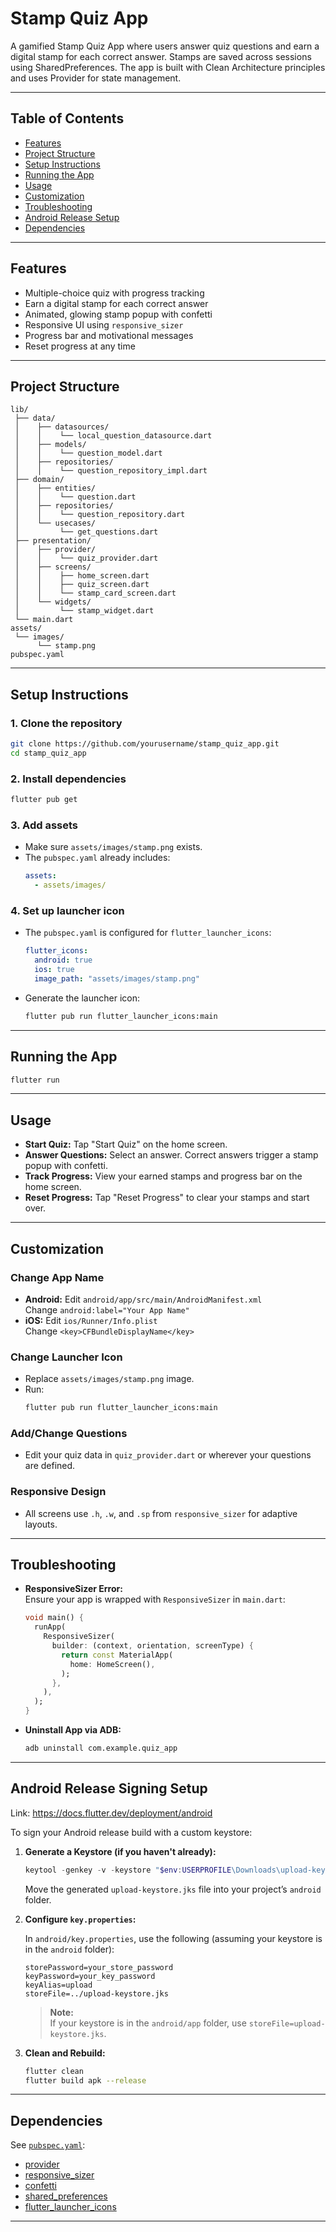 # Stamp Quiz App

A gamified Stamp Quiz App where users answer quiz questions and earn a digital stamp for each correct answer. Stamps are saved across sessions using SharedPreferences. The app is built with Clean Architecture principles and uses Provider for state management.

---

## Table of Contents

- [Features](#features)
- [Project Structure](#project-structure)
- [Setup Instructions](#setup-instructions)
- [Running the App](#running-the-app)
- [Usage](#usage)
- [Customization](#customization)
- [Troubleshooting](#troubleshooting)
- [Android Release Setup](#Android-Release-Signing-Setup)
- [Dependencies](#dependencies)

---

## Features

- Multiple-choice quiz with progress tracking
- Earn a digital stamp for each correct answer
- Animated, glowing stamp popup with confetti
- Responsive UI using `responsive_sizer`
- Progress bar and motivational messages
- Reset progress at any time

---

## Project Structure

```
lib/
 ├── data/
 │    ├── datasources/
 │    │    └── local_question_datasource.dart
 │    ├── models/
 │    │    └── question_model.dart
 │    ├── repositories/
 │    │    └── question_repository_impl.dart
 ├── domain/
 │    ├── entities/
 │    │    └── question.dart
 │    ├── repositories/
 │    │    └── question_repository.dart
 │    └── usecases/
 │         └── get_questions.dart
 ├── presentation/
 │    ├── provider/
 │    │    └── quiz_provider.dart
 │    ├── screens/
 │    │    ├── home_screen.dart
 │    │    ├── quiz_screen.dart
 │    │    └── stamp_card_screen.dart
 │    └── widgets/
 │         └── stamp_widget.dart
 └── main.dart
assets/
 └── images/
      └── stamp.png
pubspec.yaml
```

---

## Setup Instructions

### 1. **Clone the repository**

```sh
git clone https://github.com/yourusername/stamp_quiz_app.git
cd stamp_quiz_app
```

### 2. **Install dependencies**

```sh
flutter pub get
```

### 3. **Add assets**

- Make sure `assets/images/stamp.png` exists.
- The `pubspec.yaml` already includes:
  ```yaml
  assets:
    - assets/images/
  ```

### 4. **Set up launcher icon**

- The `pubspec.yaml` is configured for `flutter_launcher_icons`:
  ```yaml
  flutter_icons:
    android: true
    ios: true
    image_path: "assets/images/stamp.png"
  ```
- Generate the launcher icon:
  ```sh
  flutter pub run flutter_launcher_icons:main
  ```

---

## Running the App

```sh
flutter run
```

---

## Usage

- **Start Quiz:** Tap "Start Quiz" on the home screen.
- **Answer Questions:** Select an answer. Correct answers trigger a stamp popup with confetti.
- **Track Progress:** View your earned stamps and progress bar on the home screen.
- **Reset Progress:** Tap "Reset Progress" to clear your stamps and start over.

---

## Customization

### Change App Name

- **Android:** Edit `android/app/src/main/AndroidManifest.xml`  
  Change `android:label="Your App Name"`
- **iOS:** Edit `ios/Runner/Info.plist`  
  Change `<key>CFBundleDisplayName</key>`

### Change Launcher Icon

- Replace `assets/images/stamp.png` image.
- Run:
  ```sh
  flutter pub run flutter_launcher_icons:main
  ```

### Add/Change Questions

- Edit your quiz data in `quiz_provider.dart` or wherever your questions are defined.

### Responsive Design

- All screens use `.h`, `.w`, and `.sp` from `responsive_sizer` for adaptive layouts.

---

## Troubleshooting

- **ResponsiveSizer Error:**  
  Ensure your app is wrapped with `ResponsiveSizer` in `main.dart`:
  ```dart
  void main() {
    runApp(
      ResponsiveSizer(
        builder: (context, orientation, screenType) {
          return const MaterialApp(
            home: HomeScreen(),
          );
        },
      ),
    );
  }
  ```

- **Uninstall App via ADB:**  
  ```sh
  adb uninstall com.example.quiz_app
  ```

---

## Android Release Signing Setup
Link: https://docs.flutter.dev/deployment/android

To sign your Android release build with a custom keystore:

1. **Generate a Keystore (if you haven't already):**

   ```powershell
   keytool -genkey -v -keystore "$env:USERPROFILE\Downloads\upload-keystore.jks" -storetype JKS -keyalg RSA -keysize 2048 -validity 10000 -alias upload
   ```

   Move the generated `upload-keystore.jks` file into your project’s `android` folder.

2. **Configure `key.properties`:**

   In `android/key.properties`, use the following (assuming your keystore is in the `android` folder):

   ```properties
   storePassword=your_store_password
   keyPassword=your_key_password
   keyAlias=upload
   storeFile=../upload-keystore.jks
   ```

   > **Note:**  
   > If your keystore is in the `android/app` folder, use `storeFile=upload-keystore.jks`.

3. **Clean and Rebuild:**

   ```sh
   flutter clean
   flutter build apk --release
   ```

---

## Dependencies

See [`pubspec.yaml`](pubspec.yaml):

- [provider](https://pub.dev/packages/provider)
- [responsive_sizer](https://pub.dev/packages/responsive_sizer)
- [confetti](https://pub.dev/packages/confetti)
- [shared_preferences](https://pub.dev/packages/shared_preferences)
- [flutter_launcher_icons](https://pub.dev/packages/flutter_launcher_icons)

---
